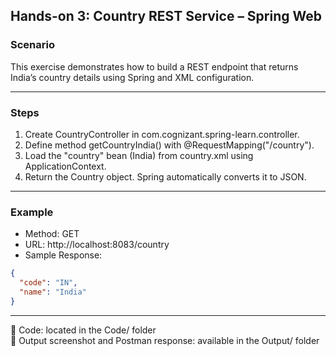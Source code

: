 ## Hands-on 3: Country REST Service – Spring Web

### Scenario

This exercise demonstrates how to build a REST endpoint that returns India’s country details using Spring and XML configuration.

---

### Steps

1. Create CountryController in com.cognizant.spring-learn.controller.
2. Define method getCountryIndia() with @RequestMapping("/country").
3. Load the "country" bean (India) from country.xml using ApplicationContext.
4. Return the Country object. Spring automatically converts it to JSON.

---

### Example

- Method: GET  
- URL: http://localhost:8083/country  
- Sample Response:

```json
{
  "code": "IN",
  "name": "India"
}
````

---

📁 Code: located in the Code/ folder    
📸 Output screenshot and Postman response: available in the Output/ folder

